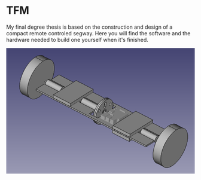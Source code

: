 # TFM
My final degree thesis is based on the construction and design of a compact remote controled segway. Here you will find the software and the hardware needed to build one yourself when it's finished.

![3D preview](https://raw.githubusercontent.com/tarragoesteve/TFM/master/documentation/preview.png)

